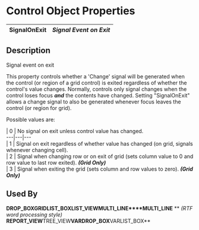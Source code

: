 # Control Object Properties

**SignalOnExit** |  **_Signal Event on Exit_**  
---|---  
  
## Description

Signal event on exit

This property controls whether a 'Change' signal will be generated when the control (or region of a grid control) is exited regardless of whether the control's value changes. Normally, controls only signal changes when the control loses focus **_and_** the contents have changed. Setting "SignalOnExit" allows a change signal to also be generated whenever focus leaves the control (or region for grid).

Possible values are:

|  0 |  No signal on exit unless control value has changed.  
---|---|---  
|  1 |  Signal on exit regardless of whether value has changed (on grid, signals whenever changing cell).  
|  2 |  Signal when changing row or on exit of grid (sets column value to 0 and row value to last row exited). **_(Grid Only)_**  
|  3 |  Signal when exiting the grid (sets column and row values to zero). **_(Grid Only)_**  
  
## Used By 

**DROP_BOX****GRID****LIST_BOX****LIST_VIEW****MULTI_LINE****MULTI_LINE** ** _(RTF word processing style)_ ****REPORT_VIEW****TREE_VIEW****VARDROP_BOX****VARLIST_BOX**
